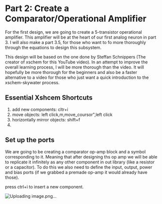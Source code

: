 # Part 2: Create a Comparator/Operational Amplifier
For the first design, we are going to create a 5-transistor operational amplifier. This amplifier will be at the heart of our first analog neuron in part 3. I will also make a part 3.5, for those who want to fo more thoroughly through the equations to design this subsystem. 

This design will be based on the one done by Steffan Schnippers (The creator of xschem for this YouTube video). In an attempt to improve the overall learning process, I will be more thorough than the video. It will hopefully be more thorough for the beginners and also be a faster alternative to a video for those who just want a quick introduction to the xschem-skywater process. 

## Essential Xshcem Shortcuts

1. add new components: cltr+i 
2. move objects: left click,m,move_coursor",left click
3. horizontally mirror objects: shift+f
4. 


## Set up the ports
We are going to be creating a comparator op-amp block and a symbol corresponding to it. Meaning that after designing ths op amp we will be able to replicate it infinitely as any other component in out library (like a resistor or a capacitor). To do this we also need to define the input, output, power and bias ports (if we grabbed a premade op-amp it would already have those).

press ctrl+i to insert a new component. 

![Uploading image.png…]()








